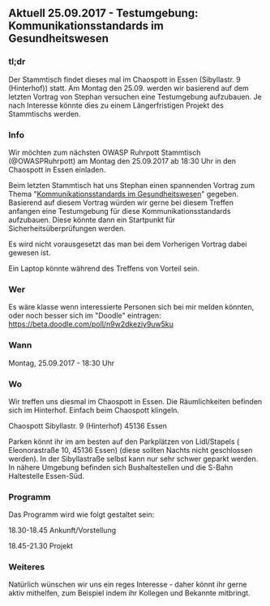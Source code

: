 ## Aktuell 25.09.2017 - Testumgebung: Kommunikationsstandards im Gesundheitswesen

### tl;dr

Der Stammtisch findet dieses mal im Chaospott in Essen (Sibyllastr. 9
(Hinterhof)) statt. Am Montag den 25.09. werden wir basierend auf dem
letzten Vortrag von Stephan versuchen eine Testumgebung aufzubauen. Je
nach Interesse könnte dies zu einem Längerfristigen Projekt des
Stammtischs werden.

### Info

Wir möchten zum nächsten OWASP Ruhrpott Stammtisch (@OWASPRuhrpott) am
Montag den 25.09.2017 ab 18:30 Uhr in den Chaospott in Essen einladen.

Beim letzten Stammtisch hat uns Stephan einen spannenden Vortrag zum
Thema "[Kommunikationsstandards im
Gesundheitswesen](OWASP_German_Chapter_Stammtisch_Initiative/Ruhrpott/20170724 "wikilink")"
gegeben. Basierend auf diesem Vortrag würden wir gerne bei diesem
Treffen anfangen eine Testumgebung für diese Kommunikationsstandards
aufzubauen. Diese könnte dann ein Startpunkt für
Sicherheitsüberprüfungen werden.

Es wird nicht vorausgesetzt das man bei dem Vorherigen Vortrag dabei
gewesen ist.

Ein Laptop könnte während des Treffens von Vorteil sein.

### Wer

Es wäre klasse wenn interessierte Personen sich bei mir melden könnten,
oder noch besser sich im "Doodle" eintragen:
<https://beta.doodle.com/poll/n9w2dkeziy9uw5ku>

### Wann

Montag, 25.09.2017 - 18:30 Uhr

### Wo

Wir treffen uns diesmal im Chaospott in Essen. Die Räumlichkeiten
befinden sich im Hinterhof. Einfach beim Chaospott klingeln.

Chaospott Sibyllastr. 9 (Hinterhof) 45136 Essen

Parken könnt ihr im am besten auf den Parkplätzen von Lidl/Stapels (
Eleonorastraße 10, 45136 Essen) (diese sollten Nachts nicht geschlossen
werden). In der Sibyllastraße selbst kann nur sehr schwer geparkt
werden. In nähere Umgebung befinden sich Bushaltestellen und die S-Bahn
Haltestelle Essen-Süd.

### Programm

Das Programm wird wie folgt gestaltet sein:

18.30-18.45 Ankunft/Vorstellung

18.45-21.30 Projekt

### Weiteres

Natürlich wünschen wir uns ein reges Interesse - daher könnt ihr gerne
aktiv mithelfen, zum Beispiel indem ihr Kollegen und Bekannte mitbringt.